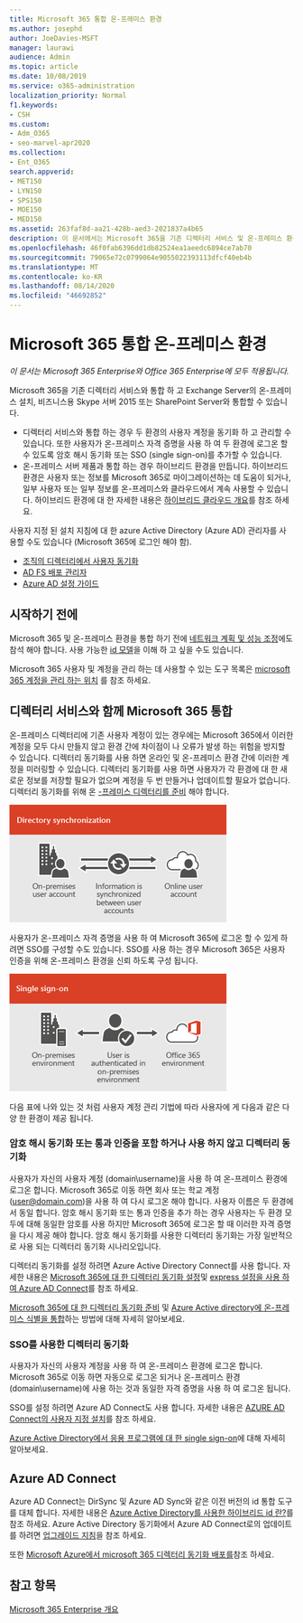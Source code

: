 ```yaml
---
title: Microsoft 365 통합 온-프레미스 환경
ms.author: josephd
author: JoeDavies-MSFT
manager: laurawi
audience: Admin
ms.topic: article
ms.date: 10/08/2019
ms.service: o365-administration
localization_priority: Normal
f1.keywords:
- CSH
ms.custom:
- Adm_O365
- seo-marvel-apr2020
ms.collection:
- Ent_O365
search.appverid:
- MET150
- LYN150
- SPS150
- MOE150
- MED150
ms.assetid: 263faf8d-aa21-428b-aed3-2021837a4b65
description: 이 문서에서는 Microsoft 365을 기존 디렉터리 서비스 및 온-프레미스 환경에 통합 하는 방법에 대해 알아봅니다.
ms.openlocfilehash: 46f0fab6396dd1db82524ea1aeedc6894ce7ab70
ms.sourcegitcommit: 79065e72c0799064e9055022393113dfcf40eb4b
ms.translationtype: MT
ms.contentlocale: ko-KR
ms.lasthandoff: 08/14/2020
ms.locfileid: "46692852"
---
```

# <a name="microsoft-365-integration-with-on-premises-environments"></a>Microsoft 365 통합 온-프레미스 환경

*이 문서는 Microsoft 365 Enterprise와 Office 365 Enterprise에 모두 적용됩니다.*

Microsoft 365을 기존 디렉터리 서비스와 통합 하 고 Exchange Server의 온-프레미스 설치, 비즈니스용 Skype 서버 2015 또는 SharePoint Server와 통합할 수 있습니다.
  
 - 디렉터리 서비스와 통합 하는 경우 두 환경의 사용자 계정을 동기화 하 고 관리할 수 있습니다. 또한 사용자가 온-프레미스 자격 증명을 사용 하 여 두 환경에 로그온 할 수 있도록 암호 해시 동기화 또는 SSO (single sign-on)를 추가할 수 있습니다.
 - 온-프레미스 서버 제품과 통합 하는 경우 하이브리드 환경을 만듭니다. 하이브리드 환경은 사용자 또는 정보를 Microsoft 365로 마이그레이션하는 데 도움이 되거나, 일부 사용자 또는 일부 정보를 온-프레미스와 클라우드에서 계속 사용할 수 있습니다. 하이브리드 환경에 대 한 자세한 내용은 [하이브리드 클라우드 개요](https://docs.microsoft.com/Office365/Enterprise/hybrid-cloud-overview)를 참조 하세요.

사용자 지정 된 설치 지침에 대 한 azure Active Directory (Azure AD) 관리자를 사용할 수도 있습니다 (Microsoft 365에 로그인 해야 함).

- [조직의 디렉터리에서 사용자 동기화](https://aka.ms/aadconnectpwsync)
- [AD FS 배포 관리자](https://aka.ms/adfsguidance)
- [Azure AD 설정 가이드](https://aka.ms/aadpguidance)
   
## <a name="before-you-begin"></a>시작하기 전에

Microsoft 365 및 온-프레미스 환경을 통합 하기 전에 [네트워크 계획 및 성능 조정](network-planning-and-performance.md)에도 참석 해야 합니다. 사용 가능한 [id 모델](about-microsoft-365-identity.md)을 이해 하 고 싶을 수도 있습니다. 

Microsoft 365 사용자 및 계정을 관리 하는 데 사용할 수 있는 도구 목록은 [microsoft 365 계정을 관리 하는 위치](manage-microsoft-365-accounts.md) 를 참조 하세요. 
  
## <a name="integrate-microsoft-365-with-directory-services"></a>디렉터리 서비스와 함께 Microsoft 365 통합
온-프레미스 디렉터리에 기존 사용자 계정이 있는 경우에는 Microsoft 365에서 이러한 계정을 모두 다시 만들지 않고 환경 간에 차이점이 나 오류가 발생 하는 위험을 방지할 수 있습니다. 디렉터리 동기화를 사용 하면 온라인 및 온-프레미스 환경 간에 이러한 계정을 미러링할 수 있습니다. 디렉터리 동기화를 사용 하면 사용자가 각 환경에 대 한 새로운 정보를 저장할 필요가 없으며 계정을 두 번 만들거나 업데이트할 필요가 없습니다. 디렉터리 동기화를 위해 온 [-프레미스 디렉터리를 준비](prepare-for-directory-synchronization.md) 해야 합니다.
  
![디렉터리 동기화를 사용 하 여 온-프레미스 및 온라인 사용자 계정 정보 동기화 유지](../media/a64af0d0-9be6-46b1-8727-277e683abf5e.png)
  
사용자가 온-프레미스 자격 증명을 사용 하 여 Microsoft 365에 로그온 할 수 있게 하려면 SSO를 구성할 수도 있습니다. SSO를 사용 하는 경우 Microsoft 365은 사용자 인증을 위해 온-프레미스 환경을 신뢰 하도록 구성 됩니다.
  
![Single sign-on을 사용 하는 경우 온-프레미스 및 온라인 환경 둘 다에서 동일한 계정을 사용할 수 있습니다.](../media/d76235f2-8a53-405e-b8ef-dfa4cfc208b8.png)
  
다음 표에 나와 있는 것 처럼 사용자 계정 관리 기법에 따라 사용자에 게 다음과 같은 다양 한 환경이 제공 됩니다.
 
### <a name="directory-synchronization-with-or-without-password-hash-synchronization-or-pass-through-authentication"></a>암호 해시 동기화 또는 통과 인증을 포함 하거나 사용 하지 않고 디렉터리 동기화

사용자가 자신의 사용자 계정 (domain\username)을 사용 하 여 온-프레미스 환경에 로그온 합니다. Microsoft 365로 이동 하면 회사 또는 학교 계정 (user@domain.com)을 사용 하 여 다시 로그온 해야 합니다. 사용자 이름은 두 환경에서 동일 합니다. 암호 해시 동기화 또는 통과 인증을 추가 하는 경우 사용자는 두 환경 모두에 대해 동일한 암호를 사용 하지만 Microsoft 365에 로그온 할 때 이러한 자격 증명을 다시 제공 해야 합니다. 암호 해시 동기화를 사용한 디렉터리 동기화는 가장 일반적으로 사용 되는 디렉터리 동기화 시나리오입니다.

디렉터리 동기화를 설정 하려면 Azure Active Directory Connect를 사용 합니다. 자세한 내용은 [Microsoft 365에 대 한 디렉터리 동기화 설정](set-up-directory-synchronization.md)및 [express 설정을 사용 하 여 Azure AD Connect](https://go.microsoft.com/fwlink/p/?LinkId=698537)를 참조 하세요.

[Microsoft 365에 대 한 디렉터리 동기화 준비](prepare-for-directory-synchronization.md) 및 [Azure Active directory에 온-프레미스 식별을 통합](https://go.microsoft.com/fwlink/?LinkId=518101)하는 방법에 대해 자세히 알아보세요.

### <a name="directory-synchronization-with-sso"></a>SSO를 사용한 디렉터리 동기화

사용자가 자신의 사용자 계정을 사용 하 여 온-프레미스 환경에 로그온 합니다. Microsoft 365로 이동 하면 자동으로 로그온 되거나 온-프레미스 환경 (domain\username)에 사용 하는 것과 동일한 자격 증명을 사용 하 여 로그온 됩니다.

SSO를 설정 하려면 Azure AD Connect도 사용 합니다. 자세한 내용은 [AZURE AD Connect의 사용자 지정 설치](https://go.microsoft.com/fwlink/p/?LinkID=698430)를 참조 하세요.

[Azure Active Directory에서 응용 프로그램에 대 한 single sign-on](https://go.microsoft.com/fwlink/p/?LinkId=698604)에 대해 자세히 알아보세요.

## <a name="azure-ad-connect"></a>Azure AD Connect

Azure AD Connect는 DirSync 및 Azure AD Sync와 같은 이전 버전의 id 통합 도구를 대체 합니다. 자세한 내용은 [Azure Active Directory를 사용한 하이브리드 id 란?](https://go.microsoft.com/fwlink/p/?LinkId=527969)를 참조 하세요. Azure Active Directory 동기화에서 Azure AD Connect로의 업데이트를 하려면 [업그레이드 지침](https://go.microsoft.com/fwlink/p/?LinkId=733240)을 참조 하세요. 

또한 [Microsoft Azure에서 microsoft 365 디렉터리 동기화 배포를](https://go.microsoft.com/fwlink/?LinkId=517887)참조 하세요.

## <a name="see-also"></a>참고 항목

[Microsoft 365 Enterprise 개요](microsoft-365-overview.md)
